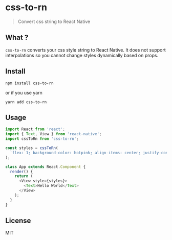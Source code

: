 # css-to-rn

> Convert css string to React Native

## What ?

`css-to-rn` converts your css style string to React Native. It does not support interpolations so you cannot change styles dynamically based on props.

## Install

```
npm install css-to-rn
```

or if you use yarn

```
yarn add css-to-rn
```

## Usage

```js
import React from 'react';
import { Text, View } from 'react-native';
import cssToRn from 'css-to-rn';

const styles = cssToRn(
  `flex: 1; background-color: hotpink; align-items: center; justify-content: center;`
);

class App extends React.Component {
  render() {
    return (
      <View style={styles}>
        <Text>Hello World</Text>
      </View>
    );
  }
}
```

## License

MIT
